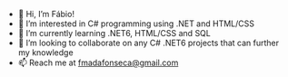 - 👋 Hi, I’m Fábio!
- 👀 I’m interested in C# programming using .NET and HTML/CSS
- 🌱 I’m currently learning .NET6, HTML/CSS and SQL
- 💞️ I’m looking to collaborate on any C# .NET6 projects that can further my knowledge
- 📫 Reach me at fmadafonseca@gmail.com

<!---
fmadafonseca/fmadafonseca is a ✨ special ✨ repository because its `README.md` (this file) appears on your GitHub profile.
You can click the Preview link to take a look at your changes.
--->
